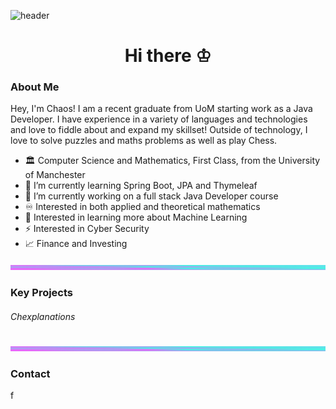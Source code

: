 ![header](https://capsule-render.vercel.app/api?type=waving&color=gradient&customColorList=7)
<h1 align="center"> Hi there ♔ </h1>
<h3>About Me</h3>
Hey, I'm Chaos! I am a recent graduate from UoM starting work as a Java Developer. I have experience in a variety of languages and technologies and love to fiddle about and expand my skillset! Outside of technology, I love to solve puzzles and maths problems as well as play Chess.

- 🏛️ Computer Science and Mathematics, First Class, from the University of Manchester
- 🌱 I’m currently learning Spring Boot, JPA and Thymeleaf 
- 🔭 I’m currently working on a full stack Java Developer course
- ♾️ Interested in both applied and theoretical mathematics
- 🧠 Interested in learning more about Machine Learning 
- ⚡ Interested in Cyber Security 
- 📈 Finance and Investing


![alt text](https://github.com/ChaosXYZ/ChaosXYZ/blob/main/divider.png?raw=true)

<h3>Key Projects</h3>
<h6> Chexplanations </h6>

![alt text](https://github.com/ChaosXYZ/ChaosXYZ/blob/main/divider.png?raw=true)

<h3>Contact</h3>
f

<!--
**ChaosXYZ/ChaosXYZ** is a ✨ _special_ ✨ repository because its `README.md` (this file) appears on your GitHub profile.

Here are some ideas to get you started:

- 🔭 I’m currently working on ...
- 🌱 I’m currently learning ...
- 👯 I’m looking to collaborate on ...
- 🤔 I’m looking for help with ...
- 💬 Ask me about ...
- 📫 How to reach me: ...
- 😄 Pronouns: ...
- ⚡ Fun fact: ...
-->
